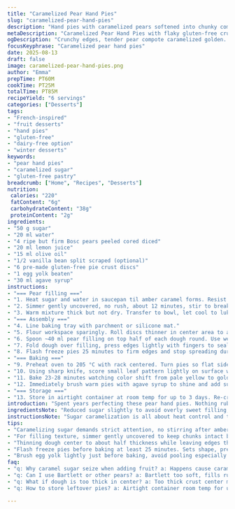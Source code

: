 ```yaml
---
title: "Caramelized Pear Hand Pies"
slug: "caramelized-pear-hand-pies"
description: "Hand pies with caramelized pears softened into chunky compote. Uses semi-puff pastry circles pressed thin in the center for crisp edges and tender middle. Sweet pear filling added with a splash of lemon and vanilla. Baked until golden, glazed with maple syrup post-oven for shine and subtle sweetness. Keeps well 3 days outside fridge. Gluten-free, dairy-free, nut-free tweaks possible."
metaDescription: "Caramelized Pear Hand Pies with flaky gluten-free crust, tender chunky filling brightened by lemon and vanilla. Crisp edges, chewy middle, rich caramel notes."
ogDescription: "Crunchy edges, tender pear compote caramelized golden. Gluten-free hand pies with splash of lemon, vanilla hint, agave glaze for subtle shine and sweetness."
focusKeyphrase: "Caramelized pear hand pies"
date: 2025-08-13
draft: false
image: caramelized-pear-hand-pies.png
author: "Emma"
prepTime: PT60M
cookTime: PT25M
totalTime: PT85M
recipeYield: "6 servings"
categories: ["Desserts"]
tags:
- "French-inspired"
- "fruit desserts"
- "hand pies"
- "gluten-free"
- "dairy-free option"
- "winter desserts"
keywords:
- "pear hand pies"
- "caramelized sugar"
- "gluten-free pastry"
breadcrumb: ["Home", "Recipes", "Desserts"]
nutrition: 
 calories: "220"
 fatContent: "6g"
 carbohydrateContent: "38g"
 proteinContent: "2g"
ingredients:
- "50 g sugar"
- "20 ml water"
- "4 ripe but firm Bosc pears peeled cored diced"
- "20 ml lemon juice"
- "15 ml olive oil"
- "1/2 vanilla bean split scraped (optional)"
- "6 pre-made gluten-free pie crust discs"
- "1 egg yolk beaten"
- "30 ml agave syrup"
instructions:
- "=== Pear filling ==="
- "1. Heat sugar and water in saucepan til amber caramel forms. Resist stirring, watch color shift from pale gold to deep bronze. Off heat, toss in diced pears, lemon juice, olive oil, vanilla seeds. Sizzle and bubble sharply. Stir gently, caramel will seize but will melt back as fruit softens."
- "2. Simmer gently uncovered, no rush, about 12 minutes, stir to break fruit down slightly. When pears collapse but still chunky, remove vanilla bean pod. Rough-mash with potato masher — chunky bits provide texture contrast."
- "3. Warm mixture thick but not dry. Transfer to bowl, let cool to lukewarm then cover. Chill minimum 45 minutes to firm flavor meld. Filling thickens slightly, important to prevent soggy dough."
- "=== Assembly ==="
- "4. Line baking tray with parchment or silicone mat."
- "5. Flour workspace sparingly. Roll discs thinner in center area to about half thickness, leaving edges thicker for good sturdy border. Use 10 cm diameter cutter or repurpose small bowl. You want uneven thickness for crispness and chew. Keep shapes even but don’t obsess."
- "6. Spoon ~40 ml pear filling on top half of each dough round. Use wet finger or pastry brush to moisten dough edge opposite filling to promote seal."
- "7. Fold dough over filling, press edges lightly with fingers to seal initial contact. Then reinforce seal pushing two fingers beside each other around edges, drag back of knife between fingers to crimp decoratively and lock in juice. On rushed days, pinch firmly and fork crimp works too."
- "8. Flash freeze pies 25 minutes to firm edges and stop spreading during baking."
- "=== Baking ==="
- "9. Preheat oven to 205 °C with rack centered. Turn pies so flat sides face up. Brush yolk over surface, avoid pooling around edges to prevent sogginess."
- "10. Using sharp knife, score small leaf pattern lightly on surface without cutting through dough. Punch small vent hole at base to let steam escape — avoid dough bubbles or soggy spots during bake."
- "11. Bake 23-28 minutes watching color shift from pale yellow to golden brown, spots turning almost mahogany. Smell nutty, caramel notes deepen, edges crisp fully. Pull out just before dark to retain tender chew inside."
- "12. Immediately brush warm pies with agave syrup to shine and add subtle caramelized sweetness. Cool on rack til warm before serving."
- "=== Storage ==="
- "13. Store in airtight container at room temp for up to 3 days. Re-crisp in toaster oven if needed. Freezer friendly — reheat covered to avoid sogginess."
introduction: "Spent years perfecting these pear hand pies. Nothing rubbery or soggy, flaky crust with crunchy edges, pear filling not mush but tender and juicy. Caramelizing sugar first—key. Watch color close, small window between golden and burnt. Got better using olive oil instead of butter in filling—adds moistness without dairy splash. Vanilla optional but nice hit. Learned thinning center dough crucial, thick edge helps hold shape, keeps pie from collapsing. Freezing before baking sets shape—never skip. This method yields crispy, slightly chewy contrast. Maple syrup replaced by agave here—lower glycemic, shiny finish works same. Great midwinter dessert or afternoon tea snack, pairs well with strong black tea or sharp cheese."
ingredientsNote: "Reduced sugar slightly to avoid overly sweet filling, fruit delivers plenty. Switched pears to Bosc for firmer hold under heat; Bartlett too soft, sometimes makes filling too runny. Olive oil replaces butter in filling; avoids dairy and offers subtle fruitiness but any neutral oil works. Pastry discs here are gluten free—store bought or homemade with alternative flours. Egg yolk wash critical for color and sealing pores to keep steam and juices inside; brush lightly to avoid soggy edges. Agave syrup swap for maple reduces strong flavors; honey or light corn syrup possible if preferred. Vanillabean optional; use extract if time pressed."
instructionsNote: "Sugar caramelization is all about heat control and timing; no stirring until amber achieved to avoid crystallization. When adding pears, caramel hardens first—don’t panic, it’ll melt back with heat and moisture. Simmer gently; too high heat breaks fruit to puree—aim chunky compote. Cooling filling before assembly crucial; hot filling melts dough, leads to leaks. Thinning dough center creates crisp bottom, thick border supports filling, prevents spill. Crimp edges firmly; steam vent at base avoids dough ruptures. Flash freezing pies stabilizes shape and improves final texture—don’t skip or pies will spread weird. Egg wash timing matters—apply just before baking, keeps shine and seals pores for moist interior. Scoring surface enables controlled expansion, brings decorative touch, and prevents bursting. Baking time varies by oven—watch cues not clock. Brush syrups warm off oven for best glaze effect."
tips:
- "Caramelizing sugar demands strict attention, no stirring after amber starts forming or risk crystallizing. Watch color shift from pale gold to deep bronze with soft heat. When tossing pears in, caramel may seize and harden briefly — it melts back with heat and moisture, no panic."
- "For filling texture, simmer gently uncovered to keep chunks intact but break fruit slightly. Avoid puree — chunky bits create contrast to flaky crust. Remove vanilla pod carefully after simmer to avoid bitterness and only scrape seeds before adding for fresh vanilla hit."
- "Thinning dough center to about half thickness while leaving edges thick prevents collapse but retains chew and sturdy rim for sealing in juicy filling. Use small cutter or bowl for consistent rounds. Don’t obsess but keep shapes relatively even for even bake."
- "Flash freeze pies before baking at least 25 minutes. Sets shape, prevents pies from spreading too thin or losing the defined edge during oven time. If skipped, filling may leak and edges go soggy. Freezing also firms edges for easier crimping with fork or knife."
- "Brush egg yolk lightly just before baking, avoid pooling especially near edges to not sog them. Scoring small leaf patterns on top lets steam vent with decorative touch. Punch tiny vent hole at base for controlled steam escape; reduces bubbles and soggy patches."
faq:
- "q: Why caramel sugar seize when adding fruit? a: Happens cause caramel cools, moisture hits hot caramel. It hardens fast but melts quickly once heat resumes. Stir gently after initial shock to combine. Don’t worry, fruit acid and water soften and dissolve hard bits during simmer."
- "q: Can I use Bartlett or other pears? a: Bartlett too soft, fills runny or mushy. Bosc holds shape better under heat, chunks stay intact. If only Bartlett, reduce simmer time or add thickener like cornstarch to compensate. Firmer pears prevent watery filling and soggy dough."
- "q: What if dough is too thick in center? a: Too thick crust center means dough won’t crisp small bottom, tastes doughy. Crust edges need to stay thick for holding pie shape and sealing filling. Roll discs sparingly, test before assembly by lifting and checking bend, aim half thickness center."
- "q: How to store leftover pies? a: Airtight container room temp for up to 3 days works, reheating in toaster oven re-crisps edges. Freeze wrapped tightly if longer. Reheat covered from frozen but risk minor sogginess. Don’t stack warm pies, cool completely to avoid moisture buildup."

---
```

